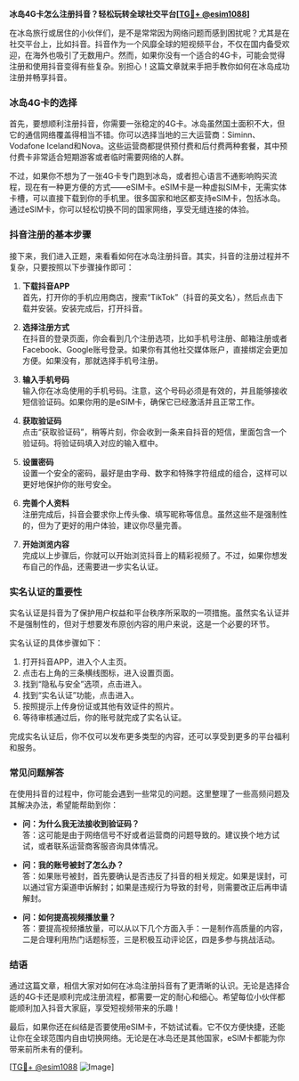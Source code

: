 **冰岛4G卡怎么注册抖音？轻松玩转全球社交平台[[TG💪+ @esim1088](https://t.me/s/esim1088)]**

在冰岛旅行或居住的小伙伴们，是不是常常因为网络问题而感到困扰呢？尤其是在社交平台上，比如抖音。抖音作为一个风靡全球的短视频平台，不仅在国内备受欢迎，在海外也吸引了无数用户。然而，如果你没有一个适合的4G卡，可能会觉得注册和使用抖音变得有些复杂。别担心！这篇文章就来手把手教你如何在冰岛成功注册并畅享抖音。

### 冰岛4G卡的选择

首先，要想顺利注册抖音，你需要一张稳定的4G卡。冰岛虽然国土面积不大，但它的通信网络覆盖得相当不错。你可以选择当地的三大运营商：Siminn、Vodafone Iceland和Nova。这些运营商都提供预付费和后付费两种套餐，其中预付费卡非常适合短期游客或者临时需要网络的人群。

不过，如果你不想为了一张4G卡专门跑到冰岛，或者担心语言不通影响购买流程，现在有一种更方便的方式——eSIM卡。eSIM卡是一种虚拟SIM卡，无需实体卡槽，可以直接下载到你的手机里。很多国家和地区都支持eSIM卡，包括冰岛。通过eSIM卡，你可以轻松切换不同的国家网络，享受无缝连接的体验。

### 抖音注册的基本步骤

接下来，我们进入正题，来看看如何在冰岛注册抖音。其实，抖音的注册过程并不复杂，只要按照以下步骤操作即可：

1. **下载抖音APP**  
   首先，打开你的手机应用商店，搜索“TikTok”（抖音的英文名），然后点击下载并安装。安装完成后，打开抖音。

2. **选择注册方式**  
   在抖音的登录页面，你会看到几个注册选项，比如手机号注册、邮箱注册或者Facebook、Google账号登录。如果你有其他社交媒体账户，直接绑定会更加方便。如果没有，那就选择手机号注册。

3. **输入手机号码**  
   输入你在冰岛使用的手机号码。注意，这个号码必须是有效的，并且能够接收短信验证码。如果你用的是eSIM卡，确保它已经激活并且正常工作。

4. **获取验证码**  
   点击“获取验证码”，稍等片刻，你会收到一条来自抖音的短信，里面包含一个验证码。将验证码填入对应的输入框中。

5. **设置密码**  
   设置一个安全的密码，最好是由字母、数字和特殊字符组成的组合，这样可以更好地保护你的账号安全。

6. **完善个人资料**  
   注册完成后，抖音会要求你上传头像、填写昵称等信息。虽然这些不是强制性的，但为了更好的用户体验，建议你尽量完善。

7. **开始浏览内容**  
   完成以上步骤后，你就可以开始浏览抖音上的精彩视频了。不过，如果你想发布自己的作品，还需要进一步实名认证。

### 实名认证的重要性

实名认证是抖音为了保护用户权益和平台秩序所采取的一项措施。虽然实名认证并不是强制性的，但对于想要发布原创内容的用户来说，这是一个必要的环节。

实名认证的具体步骤如下：

1. 打开抖音APP，进入个人主页。
2. 点击右上角的三条横线图标，进入设置页面。
3. 找到“隐私与安全”选项，点击进入。
4. 找到“实名认证”功能，点击进入。
5. 按照提示上传身份证或其他有效证件的照片。
6. 等待审核通过后，你的账号就完成了实名认证。

完成实名认证后，你不仅可以发布更多类型的内容，还可以享受到更多的平台福利和服务。

### 常见问题解答

在使用抖音的过程中，你可能会遇到一些常见的问题。这里整理了一些高频问题及其解决办法，希望能帮助到你：

- **问：为什么我无法接收到验证码？**  
  答：这可能是由于网络信号不好或者运营商的问题导致的。建议换个地方试试，或者联系运营商客服咨询具体情况。

- **问：我的账号被封了怎么办？**  
  答：如果账号被封，首先要确认是否违反了抖音的相关规定。如果是误封，可以通过官方渠道申诉解封；如果是违规行为导致的封号，则需要改正后再申请解封。

- **问：如何提高视频播放量？**  
  答：要提高视频播放量，可以从以下几个方面入手：一是制作高质量的内容，二是合理利用热门话题标签，三是积极互动评论区，四是多参与挑战活动。

### 结语

通过这篇文章，相信大家对如何在冰岛注册抖音有了更清晰的认识。无论是选择合适的4G卡还是顺利完成注册流程，都需要一定的耐心和细心。希望每位小伙伴都能顺利加入抖音大家庭，享受短视频带来的乐趣！

最后，如果你还在纠结是否要使用eSIM卡，不妨试试看。它不仅方便快捷，还能让你在全球范围内自由切换网络。无论是在冰岛还是其他国家，eSIM卡都能为你带来前所未有的便利。

[[TG💪+ @esim1088](https://t.me/s/esim1088) ![Image](https://i.postimg.cc/4NQfJmqS/Snipaste-2025-05-13-00-14-12.png)]
